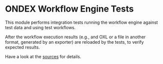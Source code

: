 # ONDEX Workflow Engine Tests

This module performs integration tests running the workflow engine against test data and using test workflows. 

After the workflow execution results (e.g., and OXL or a file in another format, generated by an exporter) are
reloaded by the tests, to verify expected results.

Have a look at the [sources](src/test/java) for details. 
